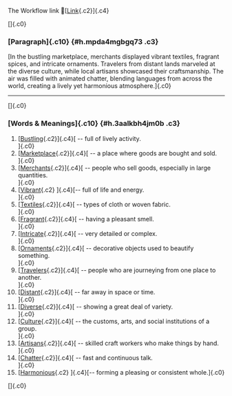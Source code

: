 The Workflow link
👏[[Link](https://www.google.com/url?q=http://www.google.com&sa=D&source=editors&ust=1756661026161394&usg=AOvVaw0fXOL5x40rxK9Bbb_G6inE){.c2}]{.c4}

[]{.c0}

### [Paragraph]{.c10} {#h.mpda4mgbgq73 .c3}

[In the bustling marketplace, merchants displayed vibrant textiles,
fragrant spices, and intricate ornaments. Travelers from distant lands
marveled at the diverse culture, while local artisans showcased their
craftsmanship. The air was filled with animated chatter, blending
languages from across the world, creating a lively yet harmonious
atmosphere.]{.c0}

------------------------------------------------------------------------

[]{.c0}

### [Words & Meanings]{.c10} {#h.3aalkbh4jm0b .c3}

1.  [[Bustling](https://www.google.com/url?q=http://www.google.com&sa=D&source=editors&ust=1756661026162455&usg=AOvVaw3UA7Wl-NFaHVBa4MV4g19x){.c2}]{.c4}[ --
    full of lively activity.\
    ]{.c0}
2.  [[Marketplace](https://www.google.com/url?q=http://www.google.com&sa=D&source=editors&ust=1756661026162749&usg=AOvVaw3Qf5B8-2rc3CgDFwJDoxHP){.c2}]{.c4}[ --
    a place where goods are bought and sold.\
    ]{.c0}
3.  [[Merchants](https://www.google.com/url?q=http://www.google.com&sa=D&source=editors&ust=1756661026163027&usg=AOvVaw0RmDJHmRykBoZNCP95w-6K){.c2}]{.c4}[ --
    people who sell goods, especially in large quantities.\
    ]{.c0}
4.  [[Vibrant](https://www.google.com/url?q=http://www.google.com&sa=D&source=editors&ust=1756661026163354&usg=AOvVaw1mNeT4_oPvfavsHGodT8lF){.c2}
    ]{.c4}[-- full of life and energy.\
    ]{.c0}
5.  [[Textiles](https://www.google.com/url?q=http://www.google.com&sa=D&source=editors&ust=1756661026163564&usg=AOvVaw3cYZ4T9eBntiRYGjIdJz_j){.c2}]{.c4}[ --
    types of cloth or woven fabric.\
    ]{.c0}
6.  [[Fragrant](https://www.google.com/url?q=http://www.google.com&sa=D&source=editors&ust=1756661026163785&usg=AOvVaw2kipdxfHpXNDQPEEaGxK0U){.c2}]{.c4}[ --
    having a pleasant smell.\
    ]{.c0}
7.  [[Intricate](https://www.google.com/url?q=http://www.google.com&sa=D&source=editors&ust=1756661026163931&usg=AOvVaw0-0EFJH6TB-tXbIpnNIc7J){.c2}]{.c4}[ --
    very detailed or complex.\
    ]{.c0}
8.  [[Ornaments](https://www.google.com/url?q=http://www.google.com&sa=D&source=editors&ust=1756661026164049&usg=AOvVaw1idB7dboc15E004WMWU5FV){.c2}]{.c4}[ --
    decorative objects used to beautify something.\
    ]{.c0}
9.  [[Travelers](https://www.google.com/url?q=http://www.google.com&sa=D&source=editors&ust=1756661026164191&usg=AOvVaw0nNG3Wy7E4qiW1udbsVKvc){.c2}]{.c4}[ --
    people who are journeying from one place to another.\
    ]{.c0}
10. [[Distant](https://www.google.com/url?q=http://www.google.com&sa=D&source=editors&ust=1756661026164339&usg=AOvVaw3YSkMB5BgMA9OzsTIe1Vtd){.c2}]{.c4}[ --
    far away in space or time.\
    ]{.c0}
11. [[Diverse](https://www.google.com/url?q=http://www.google.com&sa=D&source=editors&ust=1756661026164469&usg=AOvVaw0tcW6Ks3brWfiS6uC1QZrj){.c2}]{.c4}[ --
    showing a great deal of variety.\
    ]{.c0}
12. [[Culture](https://www.google.com/url?q=http://www.google.com&sa=D&source=editors&ust=1756661026164596&usg=AOvVaw3TcksvXxKlgoFmPi3c0dqw){.c2}]{.c4}[ --
    the customs, arts, and social institutions of a group.\
    ]{.c0}
13. [[Artisans](https://www.google.com/url?q=http://www.google.com&sa=D&source=editors&ust=1756661026164752&usg=AOvVaw14lp9KtKZT1ds9h1RlbOL9){.c2}]{.c4}[ --
    skilled craft workers who make things by hand.\
    ]{.c0}
14. [[Chatter](https://www.google.com/url?q=http://www.google.com&sa=D&source=editors&ust=1756661026164959&usg=AOvVaw16Q3qXFajAI9U9nh0MANOq){.c2}]{.c4}[ --
    fast and continuous talk.\
    ]{.c0}
15. [[Harmonious](https://www.google.com/url?q=http://www.google.com&sa=D&source=editors&ust=1756661026165147&usg=AOvVaw2iDWmJd5HaaO3NFA_-9jhN){.c2}
    ]{.c4}[-- forming a pleasing or consistent whole.]{.c0}

[]{.c0}
